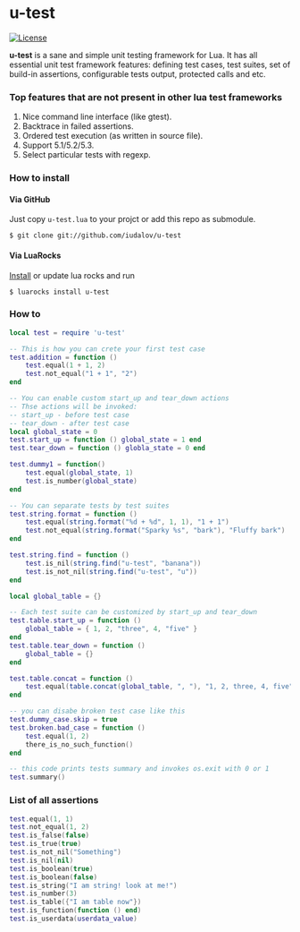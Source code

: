 # u-test
[![License](http://img.shields.io/badge/License-MIT-green.svg)](LICENSE.txt)

**u-test** is a sane and simple unit testing framework for Lua. It has all essential unit test framework features:
defining test cases, test suites, set of build-in assertions, configurable tests output, protected calls and etc.

### Top features that are not present in other lua test frameworks
1. Nice command line interface (like gtest).
1. Backtrace in failed assertions.
1. Ordered test execution (as written in source file). 
1. Support 5.1/5.2/5.3.
1. Select particular tests with regexp.

### How to install
#### Via GitHub
Just copy `u-test.lua` to your projct or add this repo as submodule.
```
$ git clone git://github.com/iudalov/u-test
```
#### Via LuaRocks
[Install](https://luarocks.org) or update lua rocks and run
```
$ luarocks install u-test
```

### How to 
```lua
local test = require 'u-test'

-- This is how you can crete your first test case 
test.addition = function ()
    test.equal(1 + 1, 2)
    test.not_equal("1 + 1", "2")
end

-- You can enable custom start_up and tear_down actions 
-- Thse actions will be invoked:
-- start_up - before test case
-- tear_down - after test case
local global_state = 0
test.start_up = function () global_state = 1 end
test.tear_down = function () globla_state = 0 end

test.dummy1 = function()
    test.equal(global_state, 1)
    test.is_number(global_state)
end

-- You can separate tests by test suites
test.string.format = function ()
    test.equal(string.format("%d + %d", 1, 1), "1 + 1")
    test.not_equal(string.format("Sparky %s", "bark"), "Fluffy bark")
end

test.string.find = function ()
    test.is_nil(string.find("u-test", "banana"))
    test.is_not_nil(string.find("u-test", "u"))
end

local global_table = {}

-- Each test suite can be customized by start_up and tear_down
test.table.start_up = function ()
    global_table = { 1, 2, "three", 4, "five" }
end
test.table.tear_down = function () 
    global_table = {}
end

test.table.concat = function ()
    test.equal(table.concat(global_table, ", "), "1, 2, three, 4, five")
end

-- you can disabe broken test case like this
test.dummy_case.skip = true
test.broken.bad_case = function ()
    test.equal(1, 2)
    there_is_no_such_function()
end

-- this code prints tests summary and invokes os.exit with 0 or 1
test.summary()
```

### List of all assertions
```lua
test.equal(1, 1)
test.not_equal(1, 2)
test.is_false(false)
test.is_true(true)
test.is_not_nil("Something")
test.is_nil(nil)
test.is_boolean(true)
test.is_boolean(false)
test.is_string("I am string! look at me!")
test.is_number(3)
test.is_table({"I am table now"})
test.is_function(function () end)
test.is_userdata(userdata_value)
```

